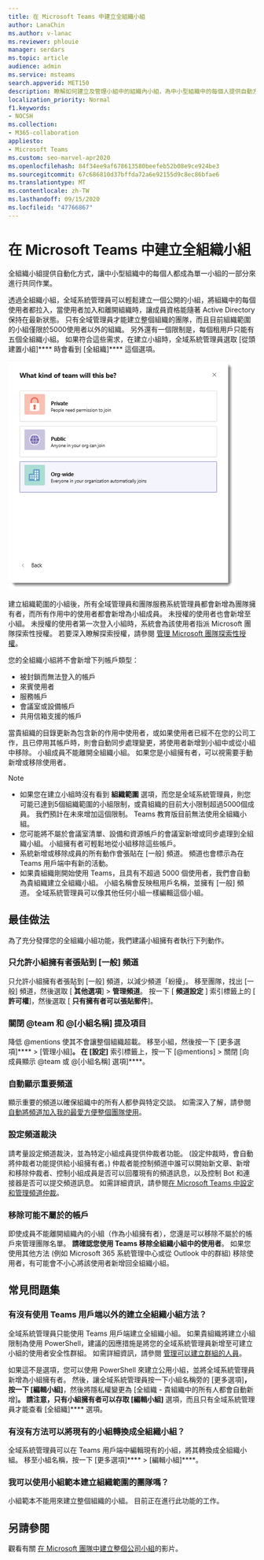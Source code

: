 ```yaml
---
title: 在 Microsoft Teams 中建立全組織小組
author: LanaChin
ms.author: v-lanac
ms.reviewer: phlouie
manager: serdars
ms.topic: article
audience: admin
ms.service: msteams
search.appverid: MET150
description: 瞭解如何建立及管理小組中的組織內小組，為中小型組織中的每個人提供自動方法來進行共同作業。
localization_priority: Normal
f1.keywords:
- NOCSH
ms.collection:
- M365-collaboration
appliesto:
- Microsoft Teams
ms.custom: seo-marvel-apr2020
ms.openlocfilehash: 84f34ee9af678613580beefeb52b08e9ce924be3
ms.sourcegitcommit: 67c686810d37bffda72a6e92155d9c8ec86bfae6
ms.translationtype: MT
ms.contentlocale: zh-TW
ms.lasthandoff: 09/15/2020
ms.locfileid: "47766867"
---
```

# <a name="create-an-org-wide-team-in-microsoft-teams"></a>在 Microsoft Teams 中建立全組織小組

全組織小組提供自動化方式，讓中小型組織中的每個人都成為單一小組的一部分來進行共同作業。

透過全組織小組，全域系統管理員可以輕鬆建立一個公開的小組，將組織中的每個使用者都拉入，當使用者加入和離開組織時，讓成員資格能隨著 Active Directory 保持在最新狀態。 只有全域管理員才能建立整個組織的團隊，而且目前組織範圍的小組僅限於5000使用者以外的組織。 另外還有一個限制是，每個租用戶只能有五個全組織小組。 如果符合這些需求，在建立小組時，全域系統管理員選取 [從頭建置小組]**** 時會看到 [全組織]**** 這個選項。 

![建立全組織小組的全組織選項螢幕擷取畫面](media/create-org-wide-team.png "建立全組織小組的全組織選項螢幕擷取畫面")

建立組織範圍的小組後，所有全域管理員和團隊服務系統管理員都會新增為團隊擁有者，而所有作用中的使用者都會新增為小組成員。 未授權的使用者也會新增至小組。 未授權的使用者第一次登入小組時，系統會為該使用者指派 Microsoft 團隊探索性授權。 若要深入瞭解探索授權，請參閱 [管理 Microsoft 團隊探索性授權](teams-exploratory.md)。 

您的全組織小組將不會新增下列帳戶類型：

- 被封鎖而無法登入的帳戶
- 來賓使用者
- 服務帳戶
- 會議室或設備帳戶
- 共用信箱支援的帳戶

當貴組織的目錄更新為包含新的作用中使用者，或如果使用者已經不在您的公司工作，且已停用其帳戶時，則會自動同步處理變更，將使用者新增到小組中或從小組中移除。 小組成員不能離開全組織小組。 如果您是小組擁有者，可以視需要手動新增或移除使用者。

> [!NOTE]
> - 如果您在建立小組時沒有看到 **組織範圍** 選項，而您是全域系統管理員，則您可能已達到5個組織範圍的小組限制，或貴組織的目前大小限制超過5000個成員。 我們預計在未來增加這個限制。 Teams 教育版目前無法使用全組織小組。
> - 您可能將不屬於會議室清單、設備和資源帳戶的會議室新增或同步處理到全組織小組。 小組擁有者可輕鬆地從小組移除這些帳戶。
> - 系統新增或移除成員的所有動作會張貼在 [一般] 頻道。 頻道也會標示為在 Teams 用戶端中有新的活動。
> - 如果貴組織剛開始使用 Teams，且具有不超過 5000 個使用者，我們會自動為貴組織建立全組織小組。 小組名稱會反映租用戶名稱，並擁有 [一般] 頻道。 全域系統管理員可以像其他任何小組一樣編輯這個小組。 

## <a name="best-practices"></a>最佳做法

為了充分發揮您的全組織小組功能，我們建議小組擁有者執行下列動作。

### <a name="allow-only-team-owners-to-post-to-the-general-channel"></a>只允許小組擁有者張貼到 [一般] 頻道

只允許小組擁有者張貼到 [一般] 頻道，以減少頻道「紛擾」。 移至團隊，找出 [一般] 頻道，然後選取 [ **̇̇̇其他選項**]  >  **管理頻道**。 按一下 [ **頻道設定** ] 索引標籤上的 [ **許可權**]，然後選取 [ **只有擁有者可以張貼郵件**]。

### <a name="turn-off-team-and-team-name-mentions"></a>關閉 @team 和 @[小組名稱] 提及項目

 降低 @mentions 使其不會讓整個組織超載。 移至小組，然後按一下 [更多選項]****  >  [管理小組]****。 在 [設定]**** 索引標籤上，按一下 [@mentions]<strong></strong> > 關閉 [向成員顯示 @team 或 @[小組名稱] 選項]****。 

### <a name="automatically-show-important-channels"></a>自動顯示重要頻道

顯示重要的頻道以確保組織中的所有人都參與特定交談。 如需深入了解，請參閱[自動將頻道加入我的最愛方便整個團隊使用](https://support.office.com/article/auto-favorite-channels-for-the-whole-team-a948272c-5aa5-429c-863c-4e1e1cd6b0f6)。 

### <a name="set-up-channel-moderation"></a>設定頻道裁決

請考量設定頻道裁決，並為特定小組成員提供仲裁者功能。 (設定仲裁時，會自動將仲裁者功能提供給小組擁有者。) 仲裁者能控制頻道中誰可以開始新文章、新增和移除仲裁者、控制小組成員是否可以回覆現有的頻道訊息，以及控制 Bot 和連接器是否可以提交頻道訊息。 如需詳細資訊，請參閱[在 Microsoft Teams 中設定和管理頻道仲裁](manage-channel-moderation-in-teams.md)。

### <a name="remove-accounts-that-might-not-belong"></a>移除可能不屬於的帳戶

即使成員不能離開組織內的小組（作為小組擁有者），您還是可以移除不屬於的帳戶來管理團隊名單。 **請確認您使用 Teams 移除全組織小組中的使用者**。 如果您使用其他方法 (例如 Microsoft 365 系統管理中心或從 Outlook 中的群組) 移除使用者，有可能會不小心將該使用者新增回全組織小組。

## <a name="faq"></a>常見問題集

### <a name="is-there-a-way-to-create-an-org-wide-team-other-than-using-the-teams-client"></a>有沒有使用 Teams 用戶端以外的建立全組織小組方法？

全域系統管理員只能使用 Teams 用戶端建立全組織小組。 如果貴組織將建立小組限制為使用 PowerShell，建議的因應措施是將您的全域系統管理員新增至可建立小組的使用者安全性群組。 如需詳細資訊，請參閱 [管理可以建立群組的人員](https://docs.microsoft.com/microsoft-365/admin/create-groups/manage-creation-of-groups)。

如果這不是選項，您可以使用 PowerShell 來建立公用小組，並將全域系統管理員新增為小組擁有者。 然後，讓全域系統管理員按一下小組名稱旁的 [更多選項]****，按一下 [編輯小組]****，然後將隱私權變更為 [全組織 - 貴組織中的所有人都會自動新增]****。 請注意，只有小組擁有者可以存取 [編輯小組]**** 選項，而且只有全域系統管理員才能查看 [全組織]**** 選項。

### <a name="is-there-a-way-to-convert-an-existing-team-to-an-org-wide-team"></a>有沒有方法可以將現有的小組轉換成全組織小組？

全域系統管理員可以在 Teams 用戶端中編輯現有的小組，將其轉換成全組織小組。 移至小組名稱，按一下 [更多選項]****  >  [編輯小組]****。

### <a name="can-i-create-an-org-wide-team-using-a-team-template"></a>我可以使用小組範本建立組織範圍的團隊嗎？

小組範本不能用來建立整個組織的小組。 目前正在進行此功能的工作。 

## <a name="see-also"></a>另請參閱

觀看有關 [在 Microsoft 團隊中建立整個公司小組](https://support.office.com/article/037bb27a-bcc9-48fe-8d72-44d9482420a3)的影片。
